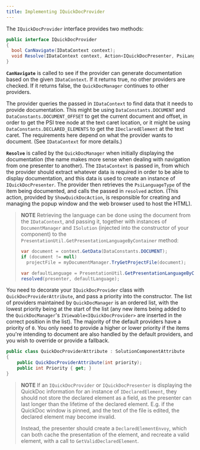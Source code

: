 ```yaml
---
title: Implementing IQuickDocProvider
---
```


The `IQuickDocProvider` interface provides two methods:

```csharp
public interface IQuickDocProvider
{
  bool CanNavigate(IDataContext context);
  void Resolve(IDataContext context, Action<IQuickDocPresenter, PsiLanguageType> resolved);
}
```

**`CanNavigate`** is called to see if the provider can generate documentation based on the given `IDataContext`. If it returns true, no other providers are checked. If it returns false, the `QuickDocManager` continues to other providers. 
    
The provider queries the passed in `IDataContext` to find data that it needs to provide documentation. This might be using `DataConstants.DOCUMENT` and `DataConstants.DOCUMENT_OFFSET` to get the current document and offset, in order to get the PSI tree node at the text caret location, or it might be using `DataConstants.DECLARED_ELEMENTS` to get the `IDeclaredElement` at the text caret. The requirements here depend on what the provider wants to document. (See `IDataContext` for more details.)

**`Resolve`** is called by the `QuickDocManager` when initially displaying the documentation (the name makes more sense when dealing with navigation from one presenter to another). The `IDataContext` is passed in, from which the provider should extract whatever data is required in order to be able to display documentation, and this data is used to create an instance of `IQuickDocPresenter`. The provider then retrieves the `PsiLanguageType` of the item being documented, and calls the passed in `resolved` action. (This action, provided by `ShowQuickDocAction`, is responsible for creating and managing the popup window and the web browser used to host the HTML).

> **NOTE** Retrieving the language can be done using the document from the `IDataContext`, and passing it, together with instances of `DocumentManager` and `ISolution` (injected into the constructor of your component) to the `PresentationUtil.GetPresentationLanguageByContainer` method:
>
> ```csharp
> var document = context.GetData(DataConstants.DOCUMENT);
> if (document != null)
>   projectFile = myDocumentManager.TryGetProjectFile(document);
>
> var defaultLanguage = PresentationUtil.GetPresentationLanguageByContainer(projectFile, mySolution);
> resolved(presenter, defaultLanguage);
> ```
  
You need to decorate your `IQuickDocProvider` class with `QuickDocProviderAttribute`, and pass a priority into the constructor. The list of providers maintained by `QuickDocManager` is an ordered list, with the lowest priority being at the start of the list (any new items being added to the `QuickDocManager`'s `IViewable<IQuickDocProvider>` are inserted in the correct position in the list). The majority of the default providers have a priority of `0`. You only need to provide a higher or lower priority if the items you're intending to document are also handled by the default providers, and you wish to override or provide a fallback.

```csharp
public class QuickDocProviderAttribute : SolutionComponentAttribute
{
	public QuickDocProviderAttribute(int priority);
	public int Priority { get; }
}
```

> **NOTE** If an `IQuickDocProvider` or `IQuickDocPresenter` is displaying the QuickDoc information for an instance of `IDeclaredElement`, they should not store the declared element as a field, as the presenter can last longer than the lifetime of the declared element. E.g. if the QuickDoc window is pinned, and the text of the file is edited, the declared element may become invalid.
>
> Instead, the presenter should create a `DeclaredElementEnvoy`, which can both cache the presentation of the element, and recreate a valid element, with a call to `GetValidDeclaredElement`.
